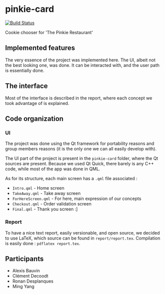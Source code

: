 # pinkie-card

[![Build Status](https://drone.tuetuopay.rezel.net/api/badges/friendshipismagic/pinkie-card/status.svg)](https://drone.tuetuopay.rezel.net/friendshipismagic/pinkie-card)

Cookie chooser for 'The Pinkie Restaurant'

## Implemented features

The very essence of the project was implemented here. The UI, albeit not the
best looking one, was done. It can be interacted with, and the user path is
essentially done.

## The interface

Most of the interface is described in the report, where each concept we took
advantage of is explained.

## Code organization

### UI

The project was done using the Qt framework for portability reasons and group
members reasons (it is the only one we can all easily develop with).

The UI part of the project is present in the `pinkie-card` folder, where the
Qt sources are present. Because we used Qt Quick, there barely is any C++ code,
while most of the app was done in QML.

As for its structure, each main screen has a `.qml` file associated :

- `Intro.qml` - Home screen
- `TakeAway.qml` - Take away screen
- `ForHereScreen.qml` - For here, main expression of our concepts
- `Checkout.qml` - Order validation screen
- `Final.qml` - Thank you screen :]

### Report

To have a nice text report, easily versionable, and open source, we decided
to use LaTeX, which source can be found in `report/report.tex`. Compilation
is easily done : `pdflatex report.tex`.

## Participants

- Alexis Bauvin
- Clément Decoodt
- Ronan Desplanques
- Ming Yang

